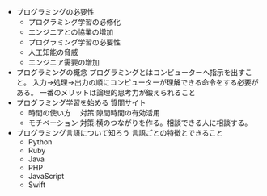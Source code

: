 - プログラミングの必要性
  - プログラミング学習の必修化
  - エンジニアとの協業の増加
  - プログラミング学習の必要性
  - 人工知能の脅威
  - エンジニア需要の増加
- プログラミングの概念
  プログラミングとはコンピューターへ指示を出すこと。
  入力→処理→出力の順にコンピューターが理解できる命令をする必要がある。
  一番のメリットは論理的思考力が鍛えられること
- プログラミング学習を始める
  質問サイト
  - 時間の使い方
　対策:隙間時間の有効活用
  - モチベーション
  対策:横のつながりを作る。相談できる人に相談する。
- プログラミング言語について知ろう
  言語ごとの特徴とできること
  - Python
  - Ruby
  - Java
  - PHP
  - JavaScript
  - Swift
